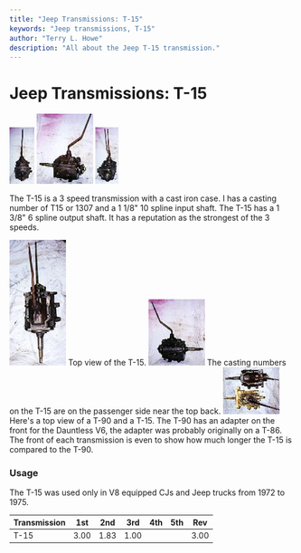 ```yaml
---
title: "Jeep Transmissions: T-15"
keywords: "Jeep transmissions, T-15"
author: "Terry L. Howe"
description: "All about the Jeep T-15 transmission."
---
```

# Jeep Transmissions: T-15

[![T-15 front](../../img/transmission/factory/t15f_.jpg)](../../img/transmission/factory/t15f.jpg) [![T-15 side](../../img/transmission/factory/t15ds_.jpg)](../../img/transmission/factory/t15ds.jpg) [![T-15 back](../../img/transmission/factory/t15b_.jpg)](../../img/transmission/factory/t15b.jpg)   

The T-15 is a 3 speed transmission with a cast iron case. I has a casting number of T15 or 1307 and a 1 1/8" 10 spline input shaft. The T-15 has a 1 3/8" 6 spline output shaft. It has a reputation as the strongest of the 3 speeds.

[![T-15 top](../../img/transmission/factory/t15t_.jpg)](../../img/transmission/factory/t15t.jpg) Top view of the T-15. [![T-15 passenger side](../../img/transmission/factory/t15ps_.jpg)](../../img/transmission/factory/t15ps.jpg) The casting numbers on the T-15 are on the passenger side near the top back. [![T-15 vs. T-90](../../img/transmission/factory/t15t90_.jpg)](../../img/transmission/factory/t15t90.jpg) Here's a top view of a T-90 and a T-15. The T-90 has an adapter on the front for the Dauntless V6, the adapter was probably originally on a T-86. The front of each transmission is even to show how much longer the T-15 is compared to the T-90. 

### Usage

The T-15 was used only in V8 equipped CJs and Jeep trucks from 1972 to 1975.

| Transmission | 1st  | 2nd  | 3rd  | 4th | 5th | Rev  |
|--------------|------|------|------|-----|-----|------|
| T-15         | 3.00 | 1.83 | 1.00 |     |     | 3.00 |